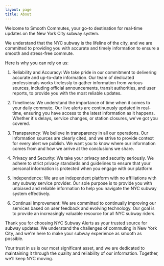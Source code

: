 ```yaml
---
layout: page
title: About
---
```


Welcome to Smooth Commutes, your go-to destination for real-time updates on the New York City subway system. 

We understand that the NYC subway is the lifeline of the city, and we are committed to providing you with accurate and timely information to ensure a smooth and stress-free commute. 

Here is why you can rely on us:

1. Reliability and Accuracy: We take pride in our commitment to delivering accurate and up-to-date information. Our team of dedicated professionals works tirelessly to gather information from various sources, including official announcements, transit authorities, and user reports, to provide you with the most reliable updates.

2. Timeliness: We understand the importance of time when it comes to your daily commute. Our live alerts are continuously updated in real-time, ensuring you have access to the latest information as it happens. Whether it's delays, service changes, or station closures, we've got you covered.

3. Transparency: We believe in transparency in all our operations. Our information sources are clearly cited, and we strive to provide context for every alert we publish. We want you to know where our information comes from and how we arrive at the conclusions we share.

4. Privacy and Security: We take your privacy and security seriously. We adhere to strict privacy standards and guidelines to ensure that your personal information is protected when you engage with our platform.

5. Independence: We are an independent platform with no affiliations with any subway service provider. Our sole purpose is to provide you with unbiased and reliable information to help you navigate the NYC subway system effectively.

6. Continual Improvement: We are committed to continually improving our services based on user feedback and evolving technology. Our goal is to provide an increasingly valuable resource for all NYC subway riders.

Thank you for choosing NYC Subway Alerts as your trusted source for subway updates. We understand the challenges of commuting in New York City, and we're here to make your subway experience as smooth as possible. 

Your trust in us is our most significant asset, and we are dedicated to maintaining it through the quality and reliability of our information. Together, we'll keep NYC moving.
